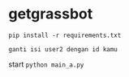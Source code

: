 # getgrassbot


```pip install -r requirements.txt```


```
ganti isi user2 dengan id kamu
```

start
```python main_a.py```
